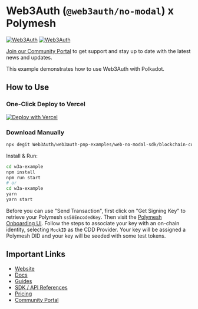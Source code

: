 # Web3Auth (`@web3auth/no-modal`) x Polymesh

[![Web3Auth](https://img.shields.io/badge/Web3Auth-SDK-blue)](https://web3auth.io/docs/sdk/pnp/web/no-modal)
[![Web3Auth](https://img.shields.io/badge/Web3Auth-Community-cyan)](https://community.web3auth.io)

[Join our Community Portal](https://community.web3auth.io/) to get support and stay up to date with the latest news and updates.

This example demonstrates how to use Web3Auth with Polkadot.

## How to Use

### One-Click Deploy to Vercel

[![Deploy with Vercel](https://vercel.com/button)](https://vercel.com/new/clone?repository-url=https%3A%2F%2Fgithub.com%2FWeb3Auth%2Fweb3auth-pnp-examples%2Ftree%2Fmain%2Fweb-no-modal-sdk%2Fblockchain-connection-examples%2Fpolymesh-no-modal-example&project-name=w3a-polymesh-no-modal&repository-name=w3a-polymesh-no-modal)

### Download Manually

```bash
npx degit Web3Auth/web3auth-pnp-examples/web-no-modal-sdk/blockchain-connection-examples/polymesh-no-modal-example w3a-example
```

Install & Run:

```bash
cd w3a-example
npm install
npm run start
# or
cd w3a-example
yarn
yarn start
```

Before you can use "Send Transaction", first click on "Get Signing Key" to retrieve your Polymesh `ss58EncodedKey`. Then visit the [Polymesh Onboarding UI](https://testnet-onboarding.polymesh.live/). Follow the steps to associate your key with an on-chain identity, selecting `MockID` as the CDD Provider. Your key will be assigned a Polymesh DID and your key will be seeded with some test tokens.

## Important Links

- [Website](https://web3auth.io)
- [Docs](https://web3auth.io/docs)
- [Guides](https://web3auth.io/docs/guides)
- [SDK / API References](https://web3auth.io/docs/sdk)
- [Pricing](https://web3auth.io/pricing.html)
- [Community Portal](https://community.web3auth.io)
